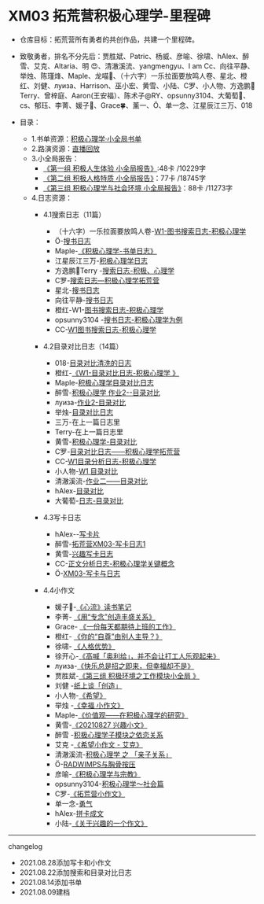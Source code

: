 # XM03 拓荒营积极心理学-里程碑

- 仓库目标：拓荒营所有勇者的共创作品，共建一个里程碑。

- 致敬勇者，排名不分先后：贾胜斌、Patric、杨威、彦喻、徐啸、hAlex、醉雪、艾克、Altaria、明  😍、清澈溪流、yangmengyu、I am Cc、向往平静、举烛、陈瑾烽、Maple、龙喵🐨、（十六字）一乐拉面要放鸣人卷、星北、橙红、刘健、луиза、Harrison、巫小宏、黄雪、小陆、C罗、小人物、方逸鹏🍃Terry、曾梓庭、Aaron(王安福）、陈术子@RY、opsunny3104、大葡萄🍇、cs、郁珏、李菁、媛子🐋、Grace🍀、薰一、Ö、单一念、江星辰江三万、018
- 目录：

  - 1.书单资源：[积极心理学·小全局书单](https://www.douban.com/doulist/143320999/)
  - 2.路演资源：[直播回放](https://app8itcpmev8540.h5.xiaoeknow.com/v2/course/alive/l_613c2912e4b04518c612f15f?app_id=app8ItcpMEv8540&pro_id=&type=2&is_redirect=1)
  - 3.小全局报告：
    - [《第一组 积极人生体验 小全局报告》](https://shimo.im/docs/WWkKQTXW6KVj8RTX):48卡 /10229字
    - [《第二组 积极人格特质 小全局报告》](https://shimo.im/docs/pgKk9kWc3QqdxcxG)：77卡 /18745字
    - [《第三组 积极心理学与社会环境 小全局报告》](https://shimo.im/docs/9HtH6g9gqV3GcHx9)：88卡 /11273字
  - 4.日志资源：
    - 4.1搜索日志（11篇）
      - （十六字）一乐拉面要放鸣人卷-[W1-图书搜索日志-积极心理学](https://docs.qq.com/doc/DQ0ZBbm1sTm1YTEhy)
      - Ö-[搜书日志](https://docs.qq.com/doc/DWmd1dVd3Vk1HZFZV)
      - Maple-[《积极心理学-书单日志》](https://shimo.im/docs/yqtGv9GGK3PxWDPg/)
      - 江星辰江三万-[积极心理学日志](https://shimo.im/docs/8gcXGqDt6ccwHvJ9/)
      - 方逸鹏🍃Terry	-[搜索日志-积极、心理学](https://docs.qq.com/doc/DZHN6VEt2VVJnTG5W)
      - C罗-[搜索日志—积极心理学拓荒营](https://shimo.im/docs/jc8ChxWY38JVRgQx/)
      - 星北-[搜书日志](https://shimo.im/docs/rDtw3hkc8ThRKpvV)
      - 向往平静-[搜书日志](https://shimo.im/docs/N2A1vRom19HJm73D)
      - 橙红-W1-[图书搜索日志-积极心理学](https://shimo.im/docs/P6KdVVKdpXyKCWpx/)
      - opsunny3104	-[搜书日志-积极心理学为例 ](https://docs.qq.com/doc/DT0tZeFlaRVl1dUh5)
      - CC-[W1图书搜索日志-积极心理学](https://shimo.im/docs/3C6HG3JhyygkHwvk/)
    - 4.2目录对比日志（14篇）
    
      - 018-[目录对比清洗的日志](https://docs.qq.com/pdf/DTmtlT0FMcUFiRld5)
      - 橙红-[《W1-目录对比日志-积极心理学 》](https://shimo.im/docs/DCdKKjtwGKDGqqcR/)
      - Maple-[积极心理学目录对比日志](https://shimo.im/docs/Hk6RvYWCjGyqWGPQ/)
      - 醉雪-[积极心理学 作业2--目录对比](https://docs.qq.com/doc/DWUlWcmZlREluRktx)
      - луиза-[作业2-目录对比](https://shimo.im/docs/8qKhHTyjykgjxyTK/)
      - 举烛-[目录对比日志](https://shimo.im/docs/qjcvRDyqjx36Pg93/)
      - 三万-在上一篇日志里
      - Terry-在上一篇日志里
      - 黄雪-[积极心理学-目录对比](https://www.yuque.com/docs/share/0a4a386a-f97b-4e42-b227-4409749ab741?#)
      - C罗-[目录对比日志——积极心理学拓荒营](https://shimo.im/docs/rtcvQgdKcWdTVtrP/)
      - CC-[W1目录分析日志-积极心理学](https://shimo.im/docs/yVC9C8Ypk3JVKwhY/)
      - 小人物-[W1 目录对比](https://shimo.im/docs/DR3r9kxpQXPGkWJR/)
      - 清澈溪流-[作业二——目录对比](https://docs.qq.com/doc/DWG1wZUtUaVlwb0ZP)
      - hAlex-[目录对比](https://note.youdao.com/s/Qlwl9Cef)
      - 大葡萄-[日志-目录对比](https://docs.qq.com/doc/DVmJ3akpjRHpzR1Zu)
    - 4.3写卡日志
      - hAlex--[写卡片](https://note.youdao.com/s/5cXxnLlB)
      - 醉雪-[拓荒营XM03-写卡日志1](https://docs.qq.com/doc/DWWVRa0F3ZFVNTWd2)
      - 黄雪-[兴趣写卡日志](https://www.yuque.com/docs/share/abe77f37-d210-40cd-b363-c39e378cc4b9?#)
      - CC-[正文分析日志-积极心理学关键概念](https://shimo.im/docs/Q8KP8KvJgD9XH9jh/read)
      - Ö-[XM03-写卡与日志](https://docs.qq.com/doc/DWmxaVlpSVVJ6dGhW)
    - 4.4小作文
      - 媛子🐋-[《心流》读书笔记](https://shimo.im/docs/GDdHcqGD3PJXwwry)
      - 李菁- [《用“专念”创造丰盛关系》](https://shimo.im/docs/hyYGvJk6q3GpjCJX/)
      - Grace- [《一份每天都期待上班的工作》](https://shimo.im/docs/kJDkxK6tg38G9Jd8/)
      - 橙红- [《你的“自尊”由别人主导？》](https://shimo.im/docs/THvxKQ6c6rpVkx9W/)
      - 徐啸- [《人格优势》](https://shimo.im/docs/xjGvQwHttqyKYJ6v/read)
      - 徐开心-[《高喊「奥利给」，并不会让打工人乐观起来》](https://mp.weixin.qq.com/s/hZsa6N0p0hDFAr_sPx8gBg)
      - луиза-[《](https://shimo.im/docs/YjwRDjPt3hwJDDy9/read)[快乐总是招之即来，但幸福却不是](https://shimo.im/docs/YjwRDjPt3hwJDDy9/read)[》](https://shimo.im/docs/YjwRDjPt3hwJDDy9/read)
      - 贾胜斌-[《第三组 积极环境之工作模块小全局 》](https://shimo.im/docs/rwytGgTjtdqp8CTY/)
      - 刘健	-[纸上谈「创造」](https://mp.weixin.qq.com/s?__biz=MzIyNzQ5ODYzOQ==&mid=2247484271&idx=1&sn=a1c0ccc9db97e4210b98d9a9cb316ec4&chksm=e8610c8fdf16859965b7bca82a18d4d2602772f9aec4f7452bab2caa7eeae6a564cc057ad04f&token=329374593&lang=zh_CN#rd	)
      - 小人物-[《希望》](https://shimo.im/docs/9Jg6RJdTHrDVjwXK/)
      - 举烛	-[《幸福 小作文》](https://shimo.im/docs/PDhpCVWppQR9gqTq/)
      - Maple-[《价值观——在积极心理学的研究》](https://shimo.im/docs/hyGDXq38twgPQg33/)
      - 黄雪-[《20210827 兴趣小文》](https://www.yuque.com/docs/share/7d680254-a8f1-4db4-b409-19006c938b7a?)
      - 醉雪	-[积极心理学子模块之依恋关系](https://docs.qq.com/doc/DWWRESUpBZFJ5VVpG	)
      - 艾克	-[《希望小作文 - 艾克》](https://shimo.im/docs/vVqRv1l4NmsNm4qy/)
      - 清澈溪流-[积极心理学 之 「亲子关系」](https://docs.qq.com/doc/DWHNHYnhuSmNKWXBr	)
      - Ö-[RADWIMPS与胸骨按压](https://docs.qq.com/doc/DWlRKTWpUdHZGZGZl)
      - 彦喻-[《积极心理学与宗教》](https://shimo.im/docs/rtTGcgHDXWXDKcxG/)
      - opsunny3104-[积极心理学～社会篇](https://docs.qq.com/doc/DT1BXQWxOd0pMZk9J)
      - C罗-[《拓荒营小作文》](https://shimo.im/docs/QR3qCT9gPRhRK6Jh/)
      - 单一念-[勇气](https://docs.qq.com/doc/DR3BSU0NTeGFWd21F	)
      - hAlex-[拼卡成文](https://note.youdao.com/s/QjGO6c7w	)
      - 小陆-[《关于兴趣的一个作文》](https://shimo.im/docs/3x8xKvkPV8yC9JdY/)

---

changelog

- 2021.08.28添加写卡和小作文
- 2021.08.22添加搜索和目录对比日志
- 2021.08.14添加书单
- 2021.08.09建档
